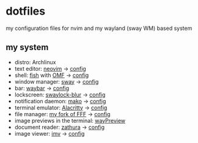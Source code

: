 # dotfiles

my configuration files for nvim and my wayland (sway WM) based system

## my system

+ distro: Archlinux
+ text editor: [neovim](https://github.com/neovim/neovim) → [config](nvim/init.vim)
+ shell: [fish](https://github.com/fish-shell/fish-shell) with [OMF](https://github.com/oh-my-fish/oh-my-fish) → [config](fish/config.fish)
+ window manager: [sway](https://github.com/swaywm/sway) → [config](sway)
+ bar: [waybar](https://github.com/Alexays/Waybar) → [config](waybar/config)
+ lockscreen: [swaylock-blur](https://github.com/cjbassi/swaylock-blur) → [config](swaylock)
+ notification daemon: [mako](https://github.com/emersion/mako) → [config](mako)
+ terminal emulator: [Alacritty](https://github.com/alacritty/alacritty) → [config](alacritty.yml)
+ file manager: [my fork of FFF](https://github.com/Stivvo/fff) → [config](fish/common.fish#69)
+ image previews in the terminal: [wayPreview](https://github.com/Stivvo/wayPreview)
+ document reader: [zathura](https://github.com/pwmt/zathura) → [config](zathurarc)
+ image viewer: [imv](https://github.com/eXeC64/imv) → [config](imv)
